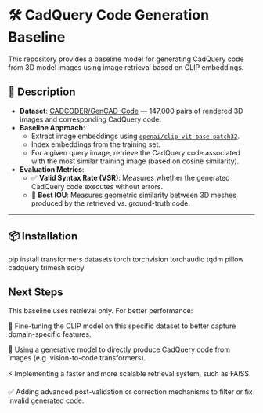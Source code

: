 # 🛠️ CadQuery Code Generation Baseline

This repository provides a baseline model for generating CadQuery code from 3D model images using image retrieval based on CLIP embeddings.

## 📄 Description

- **Dataset**: [CADCODER/GenCAD-Code](https://huggingface.co/datasets/CADCODER/GenCAD-Code) — 147,000 pairs of rendered 3D images and corresponding CadQuery code.
- **Baseline Approach**:
  - Extract image embeddings using [`openai/clip-vit-base-patch32`](https://huggingface.co/openai/clip-vit-base-patch32).
  - Index embeddings from the training set.
  - For a given query image, retrieve the CadQuery code associated with the most similar training image (based on cosine similarity).
- **Evaluation Metrics**:
  - ✅ **Valid Syntax Rate (VSR)**: Measures whether the generated CadQuery code executes without errors.
  - 📐 **Best IOU**: Measures geometric similarity between 3D meshes produced by the retrieved vs. ground-truth code.

---

## 📦 Installation
pip install transformers datasets torch torchvision torchaudio tqdm pillow cadquery trimesh scipy



## Next Steps
This baseline uses retrieval only. For better performance:

🔧 Fine-tuning the CLIP model on this specific dataset to better capture domain-specific features.

🧠 Using a generative model to directly produce CadQuery code from images (e.g. vision-to-code transformers).

⚡ Implementing a faster and more scalable retrieval system, such as FAISS.

✅ Adding advanced post-validation or correction mechanisms to filter or fix invalid generated code.


